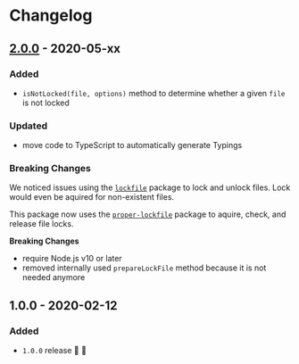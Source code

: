 # Changelog


## [2.0.0](https://github.com/supercharge/filesystem/compare/v1.0.0...v2.0.0) - 2020-05-xx

### Added
- `isNotLocked(file, options)` method to determine whether a given `file` is not locked

### Updated
- move code to TypeScript to automatically generate Typings

### Breaking Changes
We noticed issues using the [`lockfile`](https://github.com/npm/lockfile) package to lock and unlock files. Lock would even be aquired for non-existent files.

This package now uses the [`proper-lockfile`](https://github.com/moxystudio/node-proper-lockfile) package to aquire, check, and release file locks.

**Breaking Changes**
- require Node.js v10 or later
- removed internally used `prepareLockFile` method because it is not needed anymore


## 1.0.0 - 2020-02-12

### Added
- `1.0.0` release 🚀 🎉
